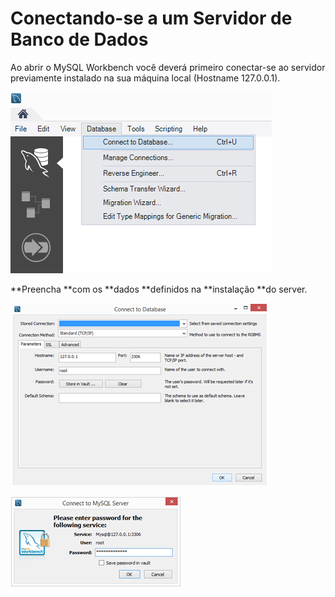 # Conectando-se a um Servidor de Banco de Dados

Ao abrir o MySQL Workbench você deverá primeiro conectar-se ao servidor previamente instalado na sua máquina local \(Hostname 127.0.0.1\).

![](/assets/images/WbConnectServer.png)

**Preencha **com os **dados **definidos na **instalação **do server.

![](/assets/WbConnect2.png) 



![](/assets/WbConnectPass.png)

